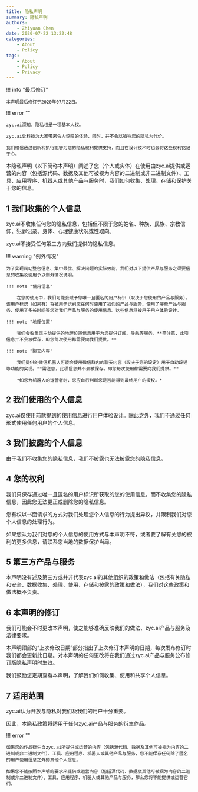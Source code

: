 ```yaml
---
title: 隐私声明
summary: 隐私声明
authors:
    - Zhiyuan Chen
date: 2020-07-22 13:22:48
categories: 
    - About
    - Policy
tags:
    - About
    - Policy
    - Privacy
---
```


!!! info "最后修订"

    本声明最后修订于2020年07月22日。

!!! error ""

    zyc.ai深知，隐私权是一项基本人权。
    
    zyc.ai让科技为大家带来令人惊叹的体验，同时，并不会以牺牲您的隐私为代价。
    
    我们相信通过创新和执行能够为您的隐私权利提供支持，而且在设计技术时也会将这些权利铭记于心。

本隐私声明（以下简称本声明）阐述了您（个人或实体）在使用由zyc.ai提供或运营的内容（包括源代码、数据及其他可被视为内容的二进制或非二进制文件）、工具、应用程序、机器人或其他产品与服务时，我们如何收集、处理、存储和保护关于您的信息。

## 1 我们收集的个人信息

zyc.ai不收集任何您的隐私信息，包括但不限于您的姓名、种族、民族、宗教信仰、犯罪记录、身体、心理健康状况或性取向。

zyc.ai不接受任何第三方向我们提供的隐私信息。

!!! warning "例外情况"

    为了实现网站整合信息、集中最优、解决问题的实际效能，我们对以下提供产品与服务之须要信息的收集及使用予以例外情况说明。

    !!! note "使用信息"

        在您的使用中，我们可能会赋予您唯一且匿名的用户标识（取决于您使用的产品与服务）。该用户标识（如果有）将被用于识别您在何时使用了我们的产品与服务、使用了哪些产品与服务、使用了多长时间等您对我们产品与服务的使用信息。这些信息将被用于用户体验设计。

    !!! note "地理位置"

        我们会收集您主动提供的地理位置信息用于为您提供订阅、导航等服务。**需注意，此项信息并不会被保存，即您每次使用都需要向我们提供。**

    !!! note "聊天内容"

        我们提供的微信机器人可能会使用微信群内的聊天内容（取决于您的设定）用于自动辟谣等功能的实现。**需注意，此项信息并不会被保存，即您每次使用都需要向我们提供。**

        *如您为机器人的运营者时，您应自行判断您是否能得到最终用户的授权。*

## 2 我们使用的个人信息

zyc.ai仅使用前款提到的使用信息进行用户体验设计。除此之外，我们不通过任何形式使用任何用户的个人信息。

## 3 我们披露的个人信息

由于我们不收集您的隐私信息，我们不披露也无法披露您的隐私信息。

## 4 您的权利

我们只保存通过唯一且匿名的用户标识所获取的您的使用信息，而不收集您的隐私信息，因此您无法更正或删除您的隐私信息。

您有权以书面请求的方式对我们处理您个人信息的行为提出异议，并限制我们对您个人信息的处理行为。

如果您认为我们对您的个人信息的使用方式与本声明不符，或者要了解有关您的权利的更多信息，请联系您当地的数据保护当局。

## 5 第三方产品与服务

本声明没有述及第三方或并非代表zyc.ai的其他组织的政策和做法（包括有关隐私和安全、数据收集、处理、使用、存储和披露的政策和做法），我们对这些政策和做法概不负责。

## 6 本声明的修订

我们可能会不时更改本声明，使之能够准确反映我们的做法、zyc.ai产品与服务及法律要求。

本声明顶部的“上次修改日期”部分指出了上次修订本声明的日期，每次发布修订时我们都会更新此日期。对本声明的任何更改将在我们通过zyc.ai产品与服务公布修订版隐私声明时生效。

我们鼓励您定期查看本声明，了解我们如何收集、使用和共享个人信息。

## 7 适用范围

zyc.ai认为开放与隐私对我们及我们的用户十分重要。

因此，本隐私政策将适用于任何zyc.ai产品与服务的衍生作品。

!!! error ""

    如果您的作品衍生自zyc.ai所提供或运营的内容（包括源代码、数据及其他可被视为内容的二进制或非二进制文件）、工具、应用程序、机器人或其他产品与服务，您不能保存任何除了匿名的用户使用信息之外的其他个人信息。

    如果您不能按照本声明的要求来提供或运营内容（包括源代码、数据及其他可被视为内容的二进制或非二进制文件）、工具、应用程序、机器人或其他产品与服务，那么您将不能提供或运营它们。
